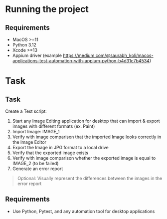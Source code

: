 # Running the project

## Requirements
* MacOS >=11
* Python 3.12
* Xcode >=13
* Appium driver (example https://medium.com/@saurabh_koli/macos-applications-test-automation-with-appium-python-b4d31c7b4534)

# Task

## Task
Create a Test script:
1. Start any Image Editing application for desktop that can import & export images with different formats (ex. Paint)
2. Import Image: IMAGE_1
3. Verify with image comparison that the imported Image looks correctly in the Image Editor
4. Export the Image in JPG format to a local drive
5. Verify that the exported image exists
6. Verify with image comparison whether the exported image is equal to IMAGE_2 (to be failed)
7. Generate an error report 

> Optional: Visually represent the differences between the images in the error report

## Requirements
* Use Python, Pytest, and any automation tool for desktop applications
